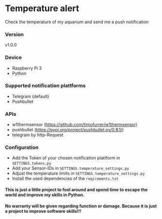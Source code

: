 # Temperature alert
Check the temperature of my aquarium and send me a push notification

### Version
v1.0.0

### Device
* Raspberry Pi 3
* Python

### Supported notification plattforms
* Telegram (default)
* Pushbullet

### APIs
* w1thermsensor (https://github.com/timofurrer/w1thermsensor)
* pushbullet (https://pypi.org/project/pushbullet.py/0.9.1/)
* telegram by http-Request

### Configuration
* Add the Token of your chosen notification plattform in `SETTINGS.tokens.py`
* Add your Sensor-IDs in `SETTINGS.temperature_settings.py`
* Adjust the temperature limits in `SETTINGS.temperature_settings.py`
* Install the used dependencies of the `reqirements.txt`

#### This is just a little project to fool around and spend time to escape the world and improve my skills in Python.

#### No warranty will be given regarding function or damage. Because it is just a project to improve software skills!!!
